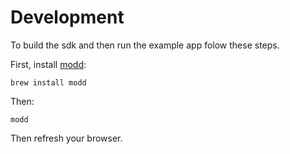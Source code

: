 # Development

To build the sdk and then run the example app folow these steps.

First, install [modd](https://github.com/cortesi/modd):

```shell
brew install modd
```

Then:

```shell
modd
```

Then refresh your browser.
